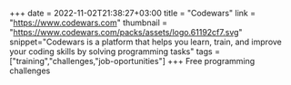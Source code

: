 +++
date = 2022-11-02T21:38:27+03:00
title = "Codewars"
link = "https://www.codewars.com"
thumbnail = "https://www.codewars.com/packs/assets/logo.61192cf7.svg"
snippet="Codewars is a platform that helps you learn, train, and improve your coding skills by solving programming tasks"
tags = ["training","challenges,"job-oportunities"]
+++ 
Free programming challenges
